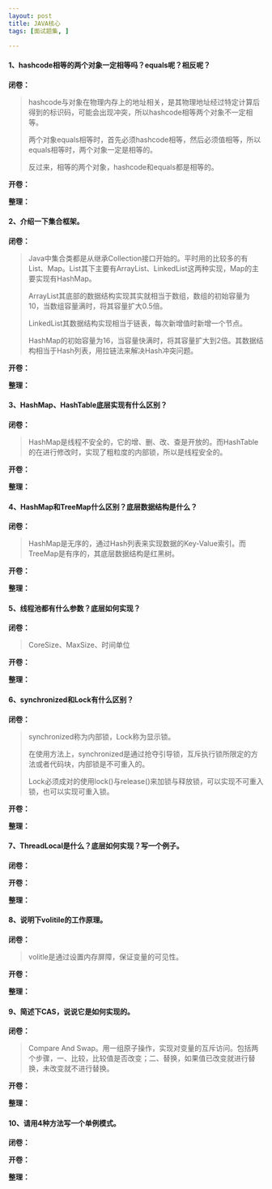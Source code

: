 ```yaml
---
layout: post
title: JAVA核心
tags: [面试题集, ]

---
```


#### 1、hashcode相等的两个对象一定相等吗？equals呢？相反呢？
**闭卷：**
> hashcode与对象在物理内存上的地址相关，是其物理地址经过特定计算后得到的标识码，可能会出现冲突，所以hashcode相等两个对象不一定相等。
> 
> 两个对象equals相等时，首先必须hashcode相等，然后必须值相等，所以equals相等时，两个对象一定是相等的。
> 
> 反过来，相等的两个对象，hashcode和equals都是相等的。

**开卷：**
>

**整理：**
>

#### 2、介绍一下集合框架。
**闭卷：**
> Java中集合类都是从继承Collection接口开始的。平时用的比较多的有List、Map。List其下主要有ArrayList、LinkedList这两种实现，Map的主要实现有HashMap。
> 
> ArrayList其底部的数据结构实现其实就相当于数组，数组的初始容量为10，当数组容量满时，将其容量扩大0.5倍。
> 
> LinkedList其数据结构实现相当于链表，每次新增值时新增一个节点。
> 
> HashMap的初始容量为16，当容量快满时，将其容量扩大到2倍。其数据结构相当于Hash列表，用拉链法来解决Hash冲突问题。

**开卷：**
> 
**整理：**
> 

#### 3、HashMap、HashTable底层实现有什么区别？
**闭卷：**
> HashMap是线程不安全的，它的增、删、改、查是开放的。而HashTable的在进行修改时，实现了粗粒度的内部锁，所以是线程安全的。

**开卷：**
> 
**整理：**
> 

#### 4、HashMap和TreeMap什么区别？底层数据结构是什么？
**闭卷：**
> HashMap是无序的，通过Hash列表来实现数据的Key-Value索引。而TreeMap是有序的，其底层数据结构是红黑树。

**开卷：**
> 
**整理：**
> 

#### 5、线程池都有什么参数？底层如何实现？
**闭卷：**
> CoreSize、MaxSize、时间单位

**开卷：**
> 
**整理：**
> 

#### 6、synchronized和Lock有什么区别？
**闭卷：**
> synchronized称为内部锁，Lock称为显示锁。
> 
> 在使用方法上，synchronized是通过抢夺引导锁，互斥执行锁所限定的方法或者代码块，内部锁是不可重入的。
> 
> Lock必须成对的使用lock()与release()来加锁与释放锁，可以实现不可重入锁，也可以实现可重入锁。

**开卷：**
> 
**整理：**
> 

#### 7、ThreadLocal是什么？底层如何实现？写一个例子。
**闭卷：**
> 

**开卷：**
> 
**整理：**
> 

#### 8、说明下volitile的工作原理。
**闭卷：**
> volitle是通过设置内存屏障，保证变量的可见性。

**开卷：**
> 
**整理：**
> 

#### 9、简述下CAS，说说它是如何实现的。
**闭卷：**
> Compare And Swap。用一组原子操作，实现对变量的互斥访问。包括两个步骤，一、比较，比较值是否改变；二、替换，如果值已改变就进行替换，未改变就不进行替换。

> 
**开卷：**
> 
**整理：**
> 

#### 10、请用4种方法写一个单例模式。
**闭卷：**

> 
**开卷：**
> 
**整理：**
> 